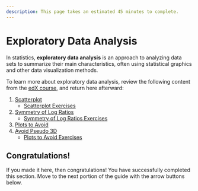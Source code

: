 ```yaml
---
description: This page takes an estimated 45 minutes to complete.
---
```


# Exploratory Data Analysis

In statistics, **exploratory data analysis** is an approach to analyzing data sets to summarize their main characteristics, often using statistical graphics and other data visualization methods.

To learn more about exploratory data analysis, review the following content from the [edX course](https://learning.edx.org/course/course-v1:HarvardX+PH525.1x+3T2020/home), and return here afterward:

1. [Scatterplot](https://learning.edx.org/course/course-v1:HarvardX+PH525.1x+3T2020/block-v1:HarvardX+PH525.1x+3T2020+type@sequential+block@e9ed5adb799d4126b02f6332d6d7db55/block-v1:HarvardX+PH525.1x+3T2020+type@vertical+block@1ea6db45c2aa4a649ebfeb2f59377a6e)
   * [Scatterplot Exercises](https://learning.edx.org/course/course-v1:HarvardX+PH525.1x+3T2020/block-v1:HarvardX+PH525.1x+3T2020+type@sequential+block@e9ed5adb799d4126b02f6332d6d7db55/block-v1:HarvardX+PH525.1x+3T2020+type@vertical+block@33ad6e74f93e404399817e7fdb87083a)
2. [Symmetry of Log Ratios](https://learning.edx.org/course/course-v1:HarvardX+PH525.1x+3T2020/block-v1:HarvardX+PH525.1x+3T2020+type@sequential+block@e9ed5adb799d4126b02f6332d6d7db55/block-v1:HarvardX+PH525.1x+3T2020+type@vertical+block@1fc34bd72cf24078a28f1dc87e5efdce)
   * [Symmetry of Log Ratios Exercises](https://learning.edx.org/course/course-v1:HarvardX+PH525.1x+3T2020/block-v1:HarvardX+PH525.1x+3T2020+type@sequential+block@e9ed5adb799d4126b02f6332d6d7db55/block-v1:HarvardX+PH525.1x+3T2020+type@vertical+block@63b3964ca21a4620abd5d33aa2ab94a8)
3. [Plots to Avoid](https://learning.edx.org/course/course-v1:HarvardX+PH525.1x+3T2020/block-v1:HarvardX+PH525.1x+3T2020+type@sequential+block@e9ed5adb799d4126b02f6332d6d7db55/block-v1:HarvardX+PH525.1x+3T2020+type@vertical+block@42027f834ce1410b962522e3551b3288)
4. [Avoid Pseudo 3D](https://learning.edx.org/course/course-v1:HarvardX+PH525.1x+3T2020/block-v1:HarvardX+PH525.1x+3T2020+type@sequential+block@e9ed5adb799d4126b02f6332d6d7db55/block-v1:HarvardX+PH525.1x+3T2020+type@vertical+block@4e9d2b40fbbb4a8d8cefdea778f88d3c)
   * [Plots to Avoid Exercises](https://learning.edx.org/course/course-v1:HarvardX+PH525.1x+3T2020/block-v1:HarvardX+PH525.1x+3T2020+type@sequential+block@e9ed5adb799d4126b02f6332d6d7db55/block-v1:HarvardX+PH525.1x+3T2020+type@vertical+block@3f16a3c80a3e4e1fad4c20b0b16804b4)

## Congratulations!

If you made it here, then congratulations! You have successfully completed this section. Move to the next portion of the guide with the arrow buttons below.

